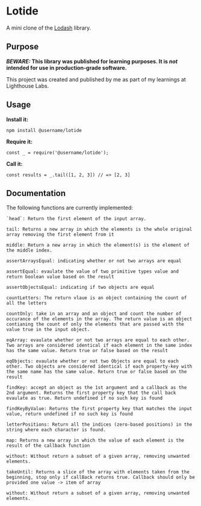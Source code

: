# Lotide

A mini clone of the [Lodash](https://lodash.com) library.

## Purpose

**_BEWARE:_ This library was published for learning purposes. It is _not_ intended for use in production-grade software.**

This project was created and published by me as part of my learnings at Lighthouse Labs. 

## Usage

**Install it:**

`npm install @username/lotide`

**Require it:**

`const _ = require('@username/lotide');`

**Call it:**

`const results = _.tail([1, 2, 3]) // => [2, 3]`

## Documentation

The following functions are currently implemented:

    `head`: Return the first element of the input array.

    tail: Returns a new array in which the elements is the whole original array removing the first element from it

    middle: Return a new array in which the element(s) is the element of the middle index.

    assertArraysEqual: indicating whether or not two arrays are equal

    assertEqual: evaulate the value of two primitive types value and return boolean value based on the result

    assertObjectsEqual: indicating if two objects are equal

    countLetters: The return vlaue is an object containing the count of all the letters

    countOnly: take in an array and an object and count the number of occurance of the elements in the array. The return value is an object contianing the count of only the elements that are passed with the value true in the input object.

    eqArray: evaulate whether or not two arrays are equal to each other. Two arrays are considered identical if each element in the same index has the same value. Return true or false based on the result

    eqObjects: evaulate whether or not two Objects are equal to each other. Two objects are considered identical if each property-key with the same name has the same value. Return true or false based on the result

    findKey: accept an object as the 1st argument and a callback as the 2nd argument. Returns the first property key that the call back evaulate as true. Return undefined if no such key is found

    findKeyByValue: Returns the first property key that matches the input value, return undefined if no such key is found

    letterPositions: Return all the indices (zero-based positions) in the string where each character is found.

    map: Returns a new array in which the value of each element is the result of the callback function

    without: Without return a subset of a given array, removing unwanted elements.

    takeUntil: Returns a slice of the array with elements taken from the beginning, stop only if callBack returns true. Callback should only be provided one value -> item of array

    without: Without return a subset of a given array, removing unwanted elements.
